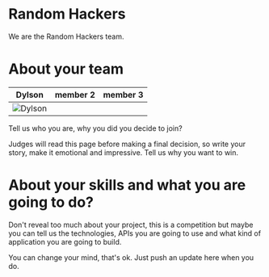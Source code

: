 Random Hackers
==============

We are the Random Hackers team.


About your team
===========================

| Dylson | member 2 | member 3
|--- |--- |--- 
| ![Dylson](https://pbs.twimg.com/profile_images/427202043929825280/o5ZFxcJq.png) | ![]() | ![]()

Tell us who you are, why you did you decide to join?

Judges will read this page before making a final decision, so write your story, make it emotional and impressive.
Tell us why you want to win.


About your skills and what you are going to do?
=======
Don't reveal too much about your project, this is a competition but maybe
you can tell us the technologies, APIs you are going to use and what kind
of application you are going to build.

You can change your mind, that's ok. Just push an update here when you do.